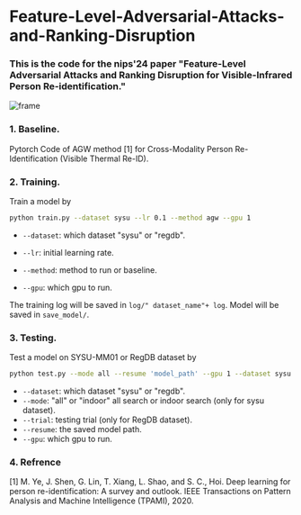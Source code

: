 # Feature-Level-Adversarial-Attacks-and-Ranking-Disruption
### This is the code for the nips'24 paper "Feature-Level Adversarial Attacks and Ranking Disruption for Visible-Infrared Person Re-identification." 

![frame](E:\FAAR\images\frame.png)

### 1. Baseline.

Pytorch Code of AGW method [1] for Cross-Modality Person Re-Identification (Visible Thermal Re-ID).

### 2. Training.
  Train a model by
  ```bash
python train.py --dataset sysu --lr 0.1 --method agw --gpu 1
  ```

  - `--dataset`: which dataset "sysu" or "regdb".

  - `--lr`: initial learning rate.
  
  -  `--method`: method to run or baseline.
  
  - `--gpu`:  which gpu to run.

The training log will be saved in `log/" dataset_name"+ log`. Model will be saved in `save_model/`.

### 3. Testing.

Test a model on SYSU-MM01 or RegDB dataset by 
  ```bash
python test.py --mode all --resume 'model_path' --gpu 1 --dataset sysu
  ```
  - `--dataset`: which dataset "sysu" or "regdb".
  - `--mode`: "all" or "indoor" all search or indoor search (only for sysu dataset).
  - `--trial`: testing trial (only for RegDB dataset).
  - `--resume`: the saved model path.
  - `--gpu`:  which gpu to run.

### 4. Refrence

[1] M. Ye, J. Shen, G. Lin, T. Xiang, L. Shao, and S. C., Hoi.  Deep learning for person re-identification: A survey and outlook. IEEE Transactions on Pattern Analysis and Machine Intelligence (TPAMI), 2020.




